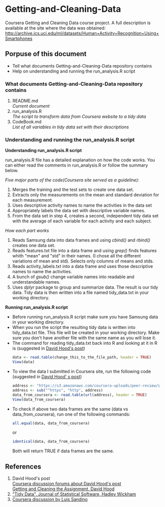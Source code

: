 # Getting-and-Cleaning-Data
Coursera Getting and Cleaning Data course project. A full description is available at the site where the data was obtained: http://archive.ics.uci.edu/ml/datasets/Human+Activity+Recognition+Using+Smartphones


## Porpuse of this document
  * Tell what documents Getting-and-Cleaning-Data repository contains  
  * Help on understanding and running the run_analysis.R script  

### What documents Getting-and-Cleaning-Data repository contains
1. README.md  
    _Current document_
2. run_analysis.R  
    _The script to transform data from Coursera website to a tidy data_
3. CodeBook.md  
    _List of all variables in tidy data set with their descriptions_
  
### Understanding and running the run_analysis.R script

**Understanding run_analysis.R script**

run_analysis.R file has a detailed explanation on how the code works. You can either read the comments in run_analysis.R or follow the summary below.   

_Five major parts of the code(Coursera site served as a guideline):_  
1. Merges the training and the test sets to create one data set.
2. Extracts only the measurements on the mean and standard deviation for each measurement.
3. Uses descriptive activity names to name the activities in the data set
4. Appropriately labels the data set with descriptive variable names.
5. From the data set in step 4, creates a second, independent tidy data set with the average of each variable for each activity and each subject. 

_How each part works_
1. Reads Samsung data into data frames and using _cbind()_ and _rbind()_ creates one data set.
2. Reads features.txt file into a data frame and using _grep()_ finds features whith "mean" and "std" in their names. (I chose all the different variations of mean and std).
Selects only columns of means and stds.
3. Reads activity_labels.txt into a data frame and uses those descriptive names to name the activities.
4. A bunch of _gsub()_ change variable names into readable and understandable names.
5. Uses _dplyr_ package to group and summarize data. The result is our tidy data. Tidy data is then written into a file named tidy_data.txt in your working directory.

**Running run_analysis.R script**  

* Before running run_analysis.R script make sure you have Samsung data in your working directory.
* When you run the script the resulting tidy data is written into tidy_data.txt file. This file will be created in your working directory. Make sure you don't have another file with the same name as you will lose it.
* The command for reading tidy_data.txt back into R and looking at it in R is (suggested in [David Hood's post](https://thoughtfulbloke.wordpress.com/2015/09/09/getting-and-cleaning-the-assignment/))
     ```R
     data <- read.table(change_this_to_the_file_path, header = TRUE)
     View(data)
     ```
* To view the data I submitted in Coursera site, run the following code (suggested in [David Hood' s post](https://thoughtfulbloke.wordpress.com/2015/09/09/getting-and-cleaning-the-assignment/))
    ```R
    address <- "https://s3.amazonaws.com/coursera-uploads/peer-review/c2bb9231d83f0442ee6110a7f7d1d0f1/tidy_data.txt"
    address <- sub("^https", "http", address)
    data_from_coursera <- read.table(url(address), header = TRUE)
    View(data_from_coursera)
    ```
* To check if above two data frames are the same (data vs data_from_coursera), run one of the following commands:
    ```R
    all.equal(data, data_from_coursera)
    ```
    or
    ```R
    identical(data, data_from_coursera)
    ```
    Both will return TRUE if data frames are the same.
    
## References
1. David Hood's post  
    [Coursera discussion forums about David Hood's post](https://www.coursera.org/learn/data-cleaning/discussions/weeks/4/threads/g7dwW25DEeaFmBJqjnMcrw)  
    [Getting and Cleaning the Assignment, David Hood](https://thoughtfulbloke.wordpress.com/2015/09/09/getting-and-cleaning-the-assignment/)
2. ["Tidy Data", Journal of Statistical Software, Hadley Wickham](http://vita.had.co.nz/papers/tidy-data.pdf)
3. [Coursera discussion by Luis Sandino](https://www.coursera.org/learn/data-cleaning/discussions/weeks/4/threads/wDoBFcHgEeWjNw6BzriyBQ)

    


